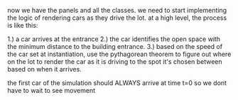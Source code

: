 now we have the panels and all the classes. we need to start implementing the logic of rendering cars as they drive the lot. at a high level, the process is like this:

1.) a car arrives at the entrance
2.) the car identifies the open space with the minimum distance to the building entrance.
3.) based on the speed of the car set at instantiation, use the pythagorean theorem to figure out where on the lot to render the car as it is driving to the spot it's chosen between based on when it arrives.

the first car of the simulation should ALWAYS arrive at time t=0 so we dont have to wait to see movement